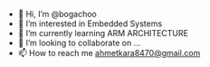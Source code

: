 - 👋 Hi, I’m @bogachoo
- 👀 I’m interested in Embedded Systems
- 🌱 I’m currently learning ARM ARCHITECTURE
- 💞️ I’m looking to collaborate on ...
- 📫 How to reach me ahmetkara8470@gmail.com

<!---
bogachoo/bogachoo is a ✨ special ✨ repository because its `README.md` (this file) appears on your GitHub profile.
You can click the Preview link to take a look at your changes.
--->
